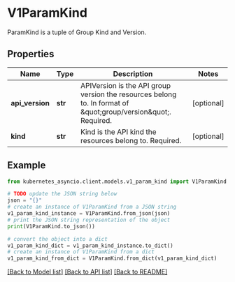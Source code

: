 # V1ParamKind

ParamKind is a tuple of Group Kind and Version.

## Properties

Name | Type | Description | Notes
------------ | ------------- | ------------- | -------------
**api_version** | **str** | APIVersion is the API group version the resources belong to. In format of \&quot;group/version\&quot;. Required. | [optional] 
**kind** | **str** | Kind is the API kind the resources belong to. Required. | [optional] 

## Example

```python
from kubernetes_asyncio.client.models.v1_param_kind import V1ParamKind

# TODO update the JSON string below
json = "{}"
# create an instance of V1ParamKind from a JSON string
v1_param_kind_instance = V1ParamKind.from_json(json)
# print the JSON string representation of the object
print(V1ParamKind.to_json())

# convert the object into a dict
v1_param_kind_dict = v1_param_kind_instance.to_dict()
# create an instance of V1ParamKind from a dict
v1_param_kind_from_dict = V1ParamKind.from_dict(v1_param_kind_dict)
```
[[Back to Model list]](../README.md#documentation-for-models) [[Back to API list]](../README.md#documentation-for-api-endpoints) [[Back to README]](../README.md)



